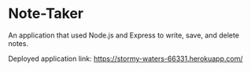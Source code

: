 # Note-Taker

An application that used Node.js and Express to write, save, and delete notes.

Deployed application link: https://stormy-waters-66331.herokuapp.com/ 
